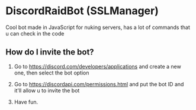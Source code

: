 # DiscordRaidBot (SSLManager)

Cool bot made in JavaScript for nuking servers, has a lot of commands that u can check in the code


## How do I invite the bot?

1) Go to https://discord.com/developers/applications and create a new one, then select the bot option

2) Go to https://discordapi.com/permissions.html and put the bot ID and it'll allow u to invite the bot

3) Have fun.
